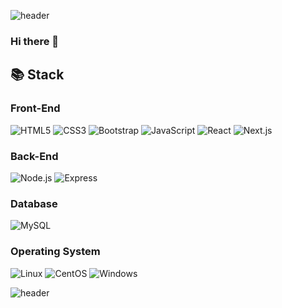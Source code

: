 ![header](https://capsule-render.vercel.app/api?type=waving&color=9fd3c7&text=SuwonYang%20%20&height=200&fontColor=142d4c)

### Hi there 👋
## 📚 Stack
### Front-End
<img alt="HTML5" src ="https://img.shields.io/badge/HTML5-E34F26.svg?&style=for-the-badge&logo=HTML5&logoColor=white"/> <img alt="CSS3" src ="https://img.shields.io/badge/CSS3-1572B6.svg?&style=for-the-badge&logo=CSS3&logoColor=white"/> <img alt="Bootstrap" src ="https://img.shields.io/badge/Bootstrap-7952B3.svg?&style=for-the-badge&logo=Bootstrap&logoColor=white"/> <img alt="JavaScript" src ="https://img.shields.io/badge/JavaScript-233142.svg?&style=for-the-badge&logo=JavaScript&logoColor=F7DF1E"/>
<img alt="React" src ="https://img.shields.io/badge/React-61DAFB.svg?&style=for-the-badge&logo=React&logoColor=white"/> 
<img alt="Next.js" src ="https://img.shields.io/badge/Next.js-000000.svg?&style=for-the-badge&logo=Next.js&logoColor=white"/>
### Back-End
<img alt="Node.js" src ="https://img.shields.io/badge/Node.js-339933.svg?&style=for-the-badge&logo=Node.js&logoColor=white"/> <img alt="Express" src ="https://img.shields.io/badge/Express-000000.svg?&style=for-the-badge&logo=Express&logoColor=white"/>

### Database
<img alt="MySQL" src ="https://img.shields.io/badge/MySQL-4479A1.svg?&style=for-the-badge&logo=MySQL&logoColor=white"/>

### Operating System
<img alt="Linux" src ="https://img.shields.io/badge/Linux-FCC624.svg?&style=for-the-badge&logo=Linux&logoColor=white"/> <img alt="CentOS" src ="https://img.shields.io/badge/CentOS-262577.svg?&style=for-the-badge&logo=CentOS&logoColor=white"/> <img alt="Windows" src ="https://img.shields.io/badge/Windows-0078D6.svg?&style=for-the-badge&logo=Windows&logoColor=white"/> 


![header](https://capsule-render.vercel.app/api?type=waving&color=9fd3c7&height=200&section=footer)
